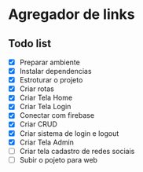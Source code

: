 # Agregador de links

## Todo list

- [x] Preparar ambiente
- [x] Instalar dependencias
- [x] Estroturar o projeto
- [x] Criar rotas
- [x] Criar Tela Home
- [x] Criar Tela Login
- [x] Conectar com firebase
- [x] Criar CRUD
- [x] Criar sistema de login e logout
- [x] Criar Tela Admin
- [ ] Criar tela cadastro de redes sociais
- [ ] Subir o pojeto para web
